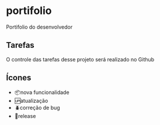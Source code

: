 # portifolio

Portifolio do desenvolvedor

## Tarefas

O controle das tarefas desse projeto será realizado no Github

## Ícones

-  :package:nova funcionalidade
-  :up:atualização
-  :beetle:correção de bug
-  :checkered_flag:release
